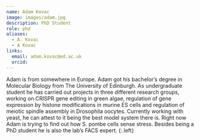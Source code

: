 ```yaml
---
name: Adam Kovac
image: images/adam.jpg
description: PhD Student
role: phd
aliases:
  - A. Kovac
  - A Kovac
links:
  email: adam.kovac@ed.ac.uk
  orcid:
---
```


Adam is from somewhere in Europe. Adam got his bachelor’s degree in Molecular Biology from The University of Edinburgh. As undergraduate student he has carried out projects in three different research groups, working on CRISPR gene editing in green algae, regulation of gene expression by histone modifications in murine ES cells and regulation of meiotic spindle assembly in Drosophila oocytes. Currently working with yeast, he can attest to it being the best model system there is. Right now Adam is trying to find out how S. pombe cells sense stress. Besides being a PhD student he is also the lab’s FACS expert.
{:.left}
